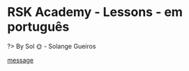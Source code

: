 # RSK Academy - Lessons - em português

?> By Sol :sun_with_face: - Solange Gueiros

[message](../readme/message-pt.md ':include')
